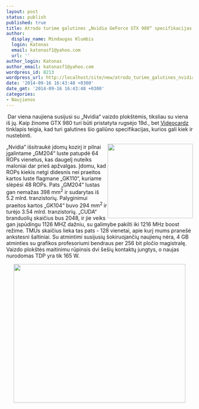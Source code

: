 ```yaml
---
layout: post
status: publish
published: true
title: Atrodo turime galutines „Nvidia GeForce GTX 980“ specifikacijas
author:
  display_name: Mindaugas Klumbis
  login: Katonas
  email: katonasf1@yahoo.com
  url: ''
author_login: Katonas
author_email: katonasf1@yahoo.com
wordpress_id: 8213
wordpress_url: http://localhost/site/new/atrodo_turime_galutines_nvidia_geforce_gtx_980_specifikacijas/
date: '2014-09-16 16:43:48 +0300'
date_gmt: '2014-09-16 16:43:48 +0300'
categories:
- Naujienos
---
```

<p>
	&nbsp;Dar viena naujiena susijusi su &bdquo;Nvidia&ldquo; vaizdo plok&scaron;tėmis, tiksliau su viena i&scaron; jų. Kaip žinome GTX 980 turi būti pristatyta rugsėjo 19d., bet <u><a href="http://videocardz.com/52362/only-at-vc-nvidia-geforce-gtx-980-final-specifications">Videocardz</a></u> tinklapis teigia, kad turi galutines &scaron;io galiūno specifikacijas, kurios gali kiek ir nustebinti.</p>
<p>
	<a href="http://technews.lt/userfiles/NVIDIA-Maxwell-GM204-Block-Diagram-711x620.png"><img alt="" src="http://technews.lt/userfiles/NVIDIA-Maxwell-GM204-Block-Diagram-711x620.png" style="width: 230px; height: 201px; float: right;" /></a>&bdquo;Nvidia&ldquo; i&scaron;sitraukė įdomų kozirį ir pilnai įgalintame &bdquo;GM204&ldquo; luste patupdė 64 ROPs vienetus, kas daugelį nuteiks maloniai dar prie&scaron; apžvalgas. Įdomu, kad ROPs kiekis netgi didesnis nei praeitos kartos luste flagmane &bdquo;GK110&ldquo;, kuriame slėpėsi 48 ROPs. Pats &bdquo;GM204&ldquo; lustas gan nemažas 398 mm<sup>2</sup> ir sudarytas i&scaron; 5.2 mlrd. tranzistorių. Palyginimui praeitos kartos &bdquo;GK104&ldquo; buvo 294 mm<sup>2 </sup>ir turėjo 3.54 mlrd. tranzistorių. &bdquo;CUDA&ldquo; branduolių skaičius bus 2048, ir jie veiks gan įspūdingu 1126 MHZ dažniu, su galimybe pakilti iki 1216 MHz boost režime. TMUs skaičius lieka tas pats - 128 vienetai, apie kurį mums prane&scaron;ė ankstesni &scaron;altiniai. Su atmintimi susijusių &scaron;okiruojančių naujienų nėra, 4 GB atminties su grafikos profesoriumi bendraus per 256 bit pločio magistralę. Vaizdo plok&scaron;tės maitinimu rūpinsis dvi &scaron;e&scaron;ių kontaktų jungtys, o naujas nurodomas TDP yra tik 165 W.</p>
<p style="text-align: center;">
	<a href="http://technews.lt/userfiles/980specs.JPG"><img alt="" src="http://technews.lt/userfiles/980specs.JPG" style="width: 464px; height: 375px;" /></a></p>
